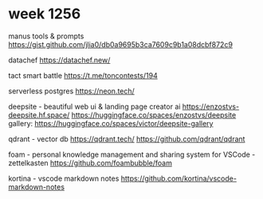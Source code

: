 # week 1256

manus tools & prompts
https://gist.github.com/jlia0/db0a9695b3ca7609c9b1a08dcbf872c9

datachef
https://datachef.new/

tact smart battle
https://t.me/toncontests/194

serverless postgres
https://neon.tech/

deepsite - beautiful web ui & landing page creator ai
https://enzostvs-deepsite.hf.space/
https://huggingface.co/spaces/enzostvs/deepsite
gallery:
https://huggingface.co/spaces/victor/deepsite-gallery

qdrant - vector db
https://qdrant.tech/
https://github.com/qdrant/qdrant

foam - personal knowledge management and sharing system for VSCode - zettelkasten
https://github.com/foambubble/foam

kortina - vscode markdown notes
https://github.com/kortina/vscode-markdown-notes